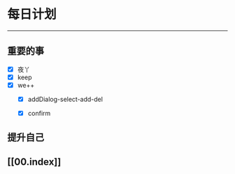 
# 每日计划
---
## 重要的事

- [x]  夜丫
- [x]  keep
- [x]  we++
    - [x]  addDialog-select-add-del
    - [x] confirm
  



## 提升自己

  



## [[00.index]]










